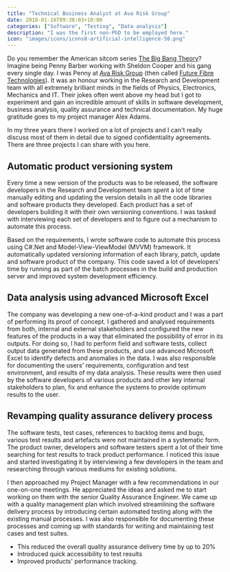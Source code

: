 ```yaml
---
title: "Technical Business Analyst at Ava Risk Group"
date: 2018-01-16T09:38:03+10:00
categories: ["Software", "Testing", "Data analysis"]
description: "I was the first non-PhD to be employed here."
icon: "images/icons/icons8-artificial-intelligence-50.png"
---
```


Do you remember the American sitcom series [The Big Bang Theory](https://www.imdb.com/title/tt0898266/)? Imagine being Penny Barber working with Sheldon Cooper and his gang every single day. I was Penny at [Ava Risk Group](https://www.theavagroup.com) (then called [Future Fibre Technologies](https://www.fftsecurity.com)). It was an honour working in the Research and Development team with all extremely brilliant minds in the fields of Physics, Electronics, Mechanics and IT. Their jokes often went above my head but I got to experiment and gain an incredible amount of skills in software development, business analysis, quality assurance and technical documentation.
My huge gratitude goes to my project manager Alex Adams.

In my three years there I worked on a lot of projects and I can't really discuss most of them in detail due to signed confidentiality agreements. There are three projects I can share with you here.

## Automatic product versioning system
Every time a new version of the products was to be released, the software developers in the Research and Development team spent a lot of time manually editing and updating the version details in all the code libraries and software products they developed. Each product has a set of developers building it with their own versioning conventions. I was tasked with interviewing each set of developers and to figure out a mechanism to automate this process. 

Based on the requirements, I wrote software code to automate this process using C#.Net and Model-View-ViewModel (MVVM) framework. It automatically updated versioning information of each library, patch, update and software product of the company. This code saved a lot of developers' time by running as part of the batch processes in the build and production server and improved system development efficiency. 

## Data analysis using advanced Microsoft Excel
The company was developing a new one-of-a-kind product and I was a part of performing its proof of concept. I gathered and analysed requirements from both, internal and external stakeholders and configured the new features of the products in a way that eliminated the possibility of error in its outputs. For doing so, I had to perform field and software tests, collect output data generated from these products, and use advanced Microsoft Excel to identify defects and anomalies in the data. I was also responsible for documenting the users' requirements, configuration and test environment, and results of my data analysis. These results were then used by the software developers of various products and other key internal stakeholders to plan, fix and enhance the systems to provide optimum results to the user. 

## Revamping quality assurance delivery process
The software tests, test cases, references to backlog items and bugs, various test results and artefacts were not maintained in a systematic form. The product owner, developers and software testers spent a lot of their time searching for test results to track product performance. I noticed this issue and started investigating it by interviewing a few developers in the team and researching through various mediums for existing solutions. 

I then approached my Project Manager with a few recommendations in our one-on-one meetings. He appreciated the ideas and asked me to start working on them with the senior Quality Assurance Engineer. We came up with a quality management plan which involved streamlining the software delivery process by introducing certain automated testing along with the existing manual processes. I was also responsible for documenting these processes and coming up with standards for writing and maintaining test cases and test suites. 

* This reduced the overall quality assurance delivery time by up to 20% 
* Introduced quick accessibility to test results 
* Improved products' performance tracking. 
